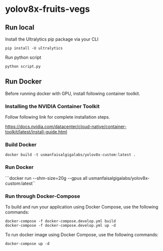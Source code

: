 # yolov8x-fruits-vegs

## Run local

Install the Ultralytics pip package via your CLI

```pip install -U ultralytics```

Run python script

```python script.py```

## Run Docker

Before running docker with GPU, install following container toolkit.

### Installing the NVIDIA Container Toolkit

Follow following link for complete installation steps.

https://docs.nvidia.com/datacenter/cloud-native/container-toolkit/latest/install-guide.html


### Build Docker

```docker build -t usmanfaisalgigalabs/yolov8x-custom:latest .```

### Run Docker

```docker run --shm-size=20g --gpus all usmanfaisalgigalabs/yolov8x-custom:latest``

### Run through Docker-Compose

To build and run your application using Docker Compose, use the following commands:

```
docker-compose -f docker-compose.develop.yml build
docker-compose -f docker-compose.develop.yml up -d
```

To run docker image using Docker Compose, use the following commands:

``` docker-compose up -d ```